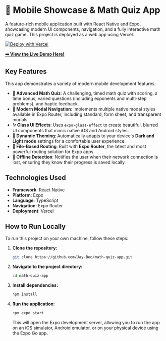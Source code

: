 # 📱 Mobile Showcase & Math Quiz App

A feature-rich mobile application built with React Native and Expo, showcasing modern UI components, navigation, and a fully interactive math quiz game. This project is deployed as a web app using Vercel.

[![Deploy with Vercel](https://vercel.com/button)](https://math-quiz-app-three.vercel.app/)

**[➡️ View the Live Demo Here!](https://math-quiz-app-three.vercel.app/)**



## Key Features

This app demonstrates a variety of modern mobile development features:

* **🧮 Advanced Math Quiz**: A challenging, timed math quiz with scoring, a time bonus, varied questions (including exponents and multi-step problems), and haptic feedback.
* **📱 Modern Modal Navigation**: Implements multiple native modal styles available in Expo Router, including standard, form sheet, and transparent modals.
* **✨ Glass UI Effects**: Uses `expo-glass-effect` to create beautiful, blurred UI components that mimic native iOS and Android styles.
* **🎨 Dynamic Theming**: Automatically adapts to your device's **Dark and Light mode** settings for a comfortable user experience.
* **🧭 File-Based Routing**: Built with **Expo Router**, the latest and most powerful routing solution for Expo apps.
* **📴 Offline Detection**: Notifies the user when their network connection is lost, ensuring they know their progress is saved locally.

## Technologies Used

* **Framework**: React Native
* **Platform**: Expo
* **Language**: TypeScript
* **Navigation**: Expo Router
* **Deployment**: Vercel

## How to Run Locally

To run this project on your own machine, follow these steps:

1.  **Clone the repository:**
    ```bash
    git clone https://github.com/Jay-Beo/math-quiz-app.git
    ```
2.  **Navigate to the project directory:**
    ```bash
    cd math-quiz-app
    ```
3.  **Install dependencies:**
    ```bash
    npm install
    ```
4.  **Run the application:**
    ```bash
    npx expo start
    ```
    This will open the Expo development server, allowing you to run the app on an iOS simulator, Android emulator, or on your physical device using the Expo Go app.
